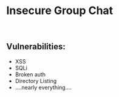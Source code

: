 <h1>Insecure Group Chat</h1>
<br/>
<h2>Vulnerabilities:</h2>
<ul>
    <li>XSS</li>
    <li>SQLi</li>
    <li>Broken auth</li>
    <li>Directory Listing</li>
    <li>....nearly everything....</li>
</ul>

